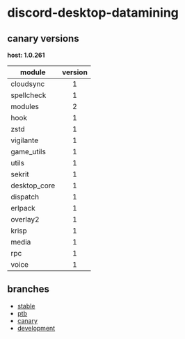 # discord-desktop-datamining

## canary versions

**host: 1.0.261**

| module | version |
| ------ | :-----: |
| cloudsync | 1 |
| spellcheck | 1 |
| modules | 2 |
| hook | 1 |
| zstd | 1 |
| vigilante | 1 |
| game_utils | 1 |
| utils | 1 |
| sekrit | 1 |
| desktop_core | 1 |
| dispatch | 1 |
| erlpack | 1 |
| overlay2 | 1 |
| krisp | 1 |
| media | 1 |
| rpc | 1 |
| voice | 1 |

## branches

- [stable](https://github.com/OpenAsar/discord-desktop-datamining/tree/stable)
- [ptb](https://github.com/OpenAsar/discord-desktop-datamining/tree/ptb)
- [canary](https://github.com/OpenAsar/discord-desktop-datamining/tree/canary)
- [development](https://github.com/OpenAsar/discord-desktop-datamining/tree/development)
